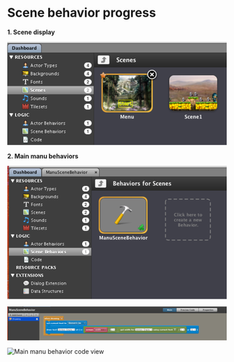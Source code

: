 # Scene behavior progress
**1. Scene display**

![Scene display](Scenesscene1.png)

**2. Main manu behaviors**

![Main manu behavior1](Manuscenebehaviorscene1.png)

![Main manu behavior2](Manuscenebehaviorscene11.png)

![Main manu behavior code view](Manuscenebehaviorscene1codeview.png)
